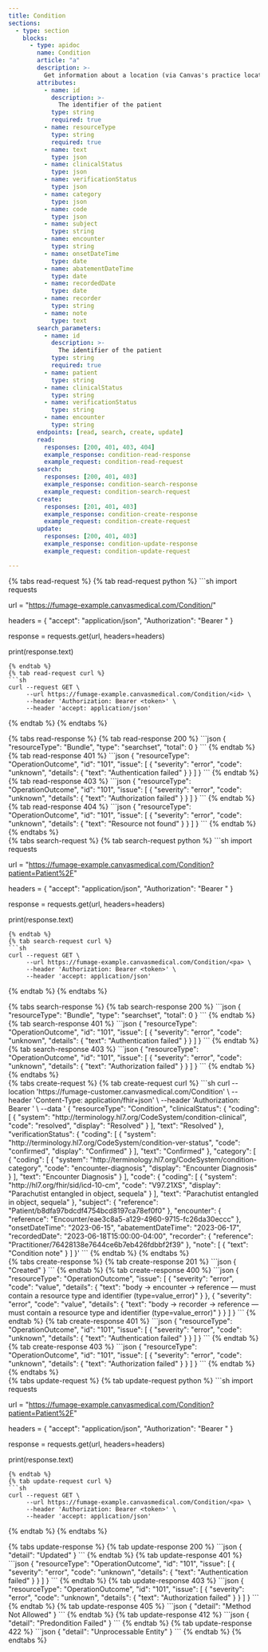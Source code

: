 ```yaml
---
title: Condition
sections:
  - type: section
    blocks:
      - type: apidoc
        name: Condition
        article: "a"
        description: >-
          Get information about a location (via Canvas's practice location)
        attributes:
          - name: id
            description: >-
              The identifier of the patient
            type: string
            required: true
          - name: resourceType
            type: string
            required: true
          - name: text
            type: json
          - name: clinicalStatus
            type: json
          - name: verificationStatus
            type: json
          - name: category
            type: json
          - name: code
            type: json
          - name: subject
            type: string
          - name: encounter
            type: string
          - name: onsetDateTime
            type: date
          - name: abatementDateTime
            type: date
          - name: recordedDate
            type: date
          - name: recorder
            type: string
          - name: note
            type: text
        search_parameters:
          - name: id
            description: >-
              The identifier of the patient
            type: string
            required: true
          - name: patient
            type: string
          - name: clinicalStatus
            type: string
          - name: verificationStatus
            type: string
          - name: encounter
            type: string
        endpoints: [read, search, create, update]
        read:
          responses: [200, 401, 403, 404]
          example_response: condition-read-response
          example_request: condition-read-request
        search:
          responses: [200, 401, 403]
          example_response: condition-search-response
          example_request: condition-search-request
        create:
          responses: [201, 401, 403]
          example_response: condition-create-response
          example_request: condition-create-request
        update:
          responses: [200, 401, 403]
          example_response: condition-update-response
          example_request: condition-update-request

---
```

<div id="condition-read-request">
{% tabs read-request %}
{% tab read-request python %}
```sh
import requests

url = "https://fumage-example.canvasmedical.com/Condition/<id>"

headers = {
    "accept": "application/json",
    "Authorization": "Bearer <token>"
}

response = requests.get(url, headers=headers)

print(response.text)
```
{% endtab %}
{% tab read-request curl %}
```sh
curl --request GET \
     --url https://fumage-example.canvasmedical.com/Condition/<id> \
     --header 'Authorization: Bearer <token>' \
     --header 'accept: application/json'
```
{% endtab %}
{% endtabs %}
</div>

<div id="condition-read-response">
{% tabs read-response %}
{% tab read-response 200 %}
```json
{
    "resourceType": "Bundle",
    "type": "searchset",
    "total": 0
}
```
{% endtab %}
{% tab read-response 401 %}
```json
{
  "resourceType": "OperationOutcome",
  "id": "101",
  "issue": [
    {
      "severity": "error",
      "code": "unknown",
      "details": {
        "text": "Authentication failed"
      }
    }
  ]
}
```
{% endtab %}
{% tab read-response 403 %}
```json
{
  "resourceType": "OperationOutcome",
  "id": "101",
  "issue": [
    {
      "severity": "error",
      "code": "unknown",
      "details": {
        "text": "Authorization failed"
      }
    }
  ]
}
```
{% endtab %}
{% tab read-response 404 %}
```json
{
  "resourceType": "OperationOutcome",
  "id": "101",
  "issue": [
    {
      "severity": "error",
      "code": "unknown",
      "details": {
        "text": "Resource not found"
      }
    }
  ]
}
```
{% endtab %}
{% endtabs %}
</div>

<div id="condition-search-request">
{% tabs search-request %}
{% tab search-request python %}
```sh
import requests

url = "https://fumage-example.canvasmedical.com/Condition?patient=Patient%2F<id>"

headers = {
    "accept": "application/json",
    "Authorization": "Bearer <token>"
}

response = requests.get(url, headers=headers)

print(response.text)
```
{% endtab %}
{% tab search-request curl %}
```sh
curl --request GET \
     --url https://fumage-example.canvasmedical.com/Condition/<pa> \
     --header 'Authorization: Bearer <token>' \
     --header 'accept: application/json'
```
{% endtab %}
{% endtabs %}
</div>

<div id="condition-search-response">
{% tabs search-response %}
{% tab search-response 200 %}
```json
{
    "resourceType": "Bundle",
    "type": "searchset",
    "total": 0
}
```
{% endtab %}
{% tab search-response 401 %}
```json
{
  "resourceType": "OperationOutcome",
  "id": "101",
  "issue": [
    {
      "severity": "error",
      "code": "unknown",
      "details": {
        "text": "Authentication failed"
      }
    }
  ]
}
```
{% endtab %}
{% tab search-response 403 %}
```json
{
  "resourceType": "OperationOutcome",
  "id": "101",
  "issue": [
    {
      "severity": "error",
      "code": "unknown",
      "details": {
        "text": "Authorization failed"
      }
    }
  ]
}
```
{% endtab %}
{% endtabs %}
</div>

<div id="condition-create-request">
{% tabs create-request %}
{% tab create-request curl %}
```sh
curl --location 'https://fumage-customer.canvasmedical.com/Condition' \
     --header 'Content-Type: application/fhir+json' \
     --header 'Authorization: Bearer <token>' \
     --data '
{
    "resourceType": "Condition",
    "clinicalStatus": {
        "coding": [
            {
                "system": "http://terminology.hl7.org/CodeSystem/condition-clinical",
                "code": "resolved",
                "display": "Resolved"
            }
        ],
        "text": "Resolved"
    },
    "verificationStatus": {
        "coding": [
            {
                "system": "http://terminology.hl7.org/CodeSystem/condition-ver-status",
                "code": "confirmed",
                "display": "Confirmed"
            }
        ],
        "text": "Confirmed"
    },
    "category": [
        {
            "coding": [
                {
                    "system": "http://terminology.hl7.org/CodeSystem/condition-category",
                    "code": "encounter-diagnosis",
                    "display": "Encounter Diagnosis"
                }
            ],
            "text": "Encounter Diagnosis"
        }
    ],
    "code": {
        "coding": [
            {
                "system": "http://hl7.org/fhir/sid/icd-10-cm",
                "code": "V97.21XS",
                "display": "Parachutist entangled in object, sequela"
            }
        ],
        "text": "Parachutist entangled in object, sequela"
    },
    "subject": {
        "reference": "Patient/b8dfa97bdcdf4754bcd8197ca78ef0f0"
    },
    "encounter": {
        "reference": "Encounter/eae3c8a5-a129-4960-9715-fc26da30eccc"
    },
    "onsetDateTime": "2023-06-15",
    "abatementDateTime": "2023-06-17",
    "recordedDate": "2023-06-18T15:00:00-04:00",
    "recorder": {
        "reference": "Practitioner/76428138e7644ce6b7eb426fdbbf2f39"
    },
    "note": [
        {
            "text": "Condition note"
        }
    ]
}'
```
{% endtab %}
{% endtabs %}
</div>

<div id="condition-create-response">
{% tabs create-response %}
{% tab create-response 201 %}
```json
{
  "Created"
}
```
{% endtab %}
{% tab create-response 400 %}
```json
{
    "resourceType": "OperationOutcome",
    "issue": [
        {
            "severity": "error",
            "code": "value",
            "details": {
                "text": "body -> encounter -> reference — must contain a resource type and identifier (type=value_error)"
            }
        },
        {
            "severity": "error",
            "code": "value",
            "details": {
                "text": "body -> recorder -> reference — must contain a resource type and identifier (type=value_error)"
            }
        }
    ]
}
```
{% endtab %}
{% tab create-response 401 %}
```json
{
  "resourceType": "OperationOutcome",
  "id": "101",
  "issue": [
    {
      "severity": "error",
      "code": "unknown",
      "details": {
        "text": "Authentication failed"
      }
    }
  ]
}
```
{% endtab %}
{% tab create-response 403 %}
```json
{
  "resourceType": "OperationOutcome",
  "id": "101",
  "issue": [
    {
      "severity": "error",
      "code": "unknown",
      "details": {
        "text": "Authorization failed"
      }
    }
  ]
}
```
{% endtab %}
{% endtabs %}
</div>

<div id="condition-update-request">
{% tabs update-request %}
{% tab update-request python %}
```sh
import requests

url = "https://fumage-example.canvasmedical.com/Condition?patient=Patient%2F<id>"

headers = {
    "accept": "application/json",
    "Authorization": "Bearer <token>"
}

response = requests.get(url, headers=headers)

print(response.text)
```
{% endtab %}
{% tab update-request curl %}
```sh
curl --request GET \
     --url https://fumage-example.canvasmedical.com/Condition/<pa> \
     --header 'Authorization: Bearer <token>' \
     --header 'accept: application/json'
```
{% endtab %}
{% endtabs %}
</div>

<div id="condition-update-response">
{% tabs update-response %}
{% tab update-response 200 %}
```json
{ 
  "detail": "Updated"
}
```
{% endtab %}
{% tab update-response 401 %}
```json
{
  "resourceType": "OperationOutcome",
  "id": "101",
  "issue": [
    {
      "severity": "error",
      "code": "unknown",
      "details": {
        "text": "Authentication failed"
      }
    }
  ]
}
```
{% endtab %}
{% tab update-response 403 %}
```json
{
  "resourceType": "OperationOutcome",
  "id": "101",
  "issue": [
    {
      "severity": "error",
      "code": "unknown",
      "details": {
        "text": "Authorization failed"
      }
    }
  ]
}
```
{% endtab %}
{% tab update-response 405 %}
```json
{
    "detail": "Method Not Allowed"
}
```
{% endtab %}
{% tab update-response 412 %}
```json
{
    "detail": "Predondition Failed"
}
```
{% endtab %}
{% tab update-response 422 %}
```json
{
    "detail": "Unprocessable Entity"
}
```
{% endtab %}
{% endtabs %}
</div>

